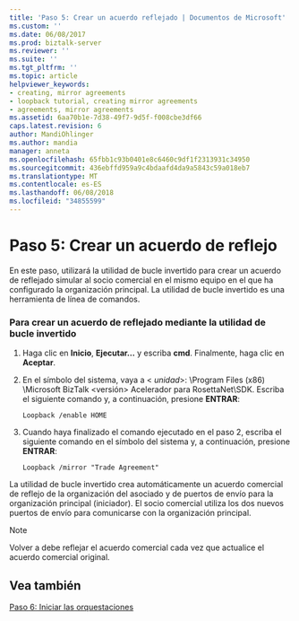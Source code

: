 ```yaml
---
title: 'Paso 5: Crear un acuerdo reflejado | Documentos de Microsoft'
ms.custom: ''
ms.date: 06/08/2017
ms.prod: biztalk-server
ms.reviewer: ''
ms.suite: ''
ms.tgt_pltfrm: ''
ms.topic: article
helpviewer_keywords:
- creating, mirror agreements
- loopback tutorial, creating mirror agreements
- agreements, mirror agreements
ms.assetid: 6aa70b1e-7d38-49f7-9d5f-f008cbe3df66
caps.latest.revision: 6
author: MandiOhlinger
ms.author: mandia
manager: anneta
ms.openlocfilehash: 65fbb1c93b0401e8c6460c9df1f2313931c34950
ms.sourcegitcommit: 436ebffd959a9c4bdaafd4da9a5843c59a018eb7
ms.translationtype: MT
ms.contentlocale: es-ES
ms.lasthandoff: 06/08/2018
ms.locfileid: "34855599"
---
```

# <a name="step-5-create-a-mirror-agreement"></a>Paso 5: Crear un acuerdo de reflejo
En este paso, utilizará la utilidad de bucle invertido para crear un acuerdo de reflejado simular al socio comercial en el mismo equipo en el que ha configurado la organización principal. La utilidad de bucle invertido es una herramienta de línea de comandos.  
  
### <a name="to-create-a-mirror-agreement-using-the-loopback-utility"></a>Para crear un acuerdo de reflejado mediante la utilidad de bucle invertido  
  
1.  Haga clic en **Inicio**, **Ejecutar…** y escriba **cmd**. Finalmente, haga clic en **Aceptar**.  
  
2.  En el símbolo del sistema, vaya a \< *unidad*\>: \Program Files (x86) \Microsoft BizTalk \<versión\> Acelerador para RosettaNet\SDK. Escriba el siguiente comando y, a continuación, presione **ENTRAR**:  
  
    ```  
    Loopback /enable HOME  
    ```  
  
3.  Cuando haya finalizado el comando ejecutado en el paso 2, escriba el siguiente comando en el símbolo del sistema y, a continuación, presione **ENTRAR**:  
  
    ```  
    Loopback /mirror "Trade Agreement"   
    ```  
  
 La utilidad de bucle invertido crea automáticamente un acuerdo comercial de reflejo de la organización del asociado y de puertos de envío para la organización principal (iniciador). El socio comercial utiliza los dos nuevos puertos de envío para comunicarse con la organización principal.  
  
> [!NOTE]
>  Volver a debe reflejar el acuerdo comercial cada vez que actualice el acuerdo comercial original.  
  
## <a name="see-also"></a>Vea también  
 [Paso 6: Iniciar las orquestaciones](../../adapters-and-accelerators/accelerator-rosettanet/step-6-start-orchestrations.md)
